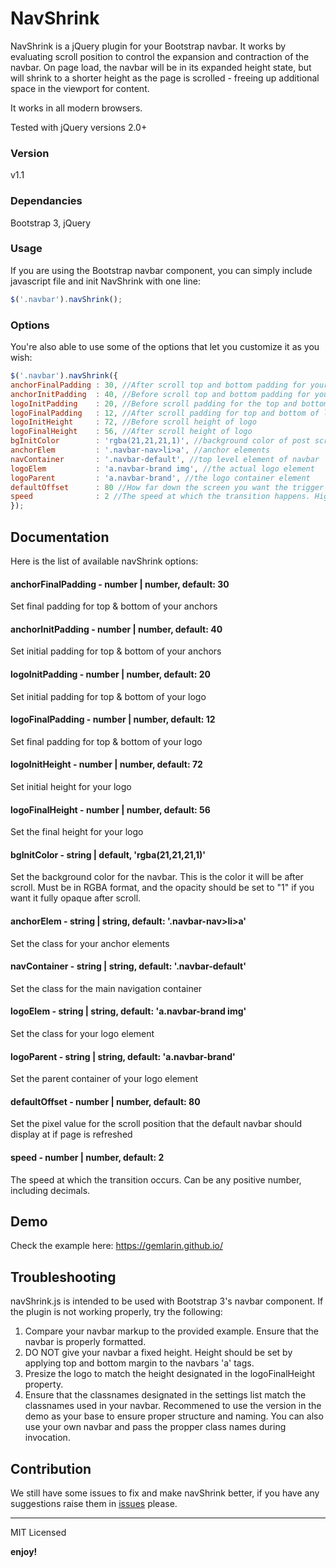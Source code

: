 # NavShrink

NavShrink is a jQuery plugin for your Bootstrap navbar. It works by evaluating scroll position to control the expansion and contraction of the navbar. On page load, the navbar will be in its expanded height state, but will shrink to a shorter height as the page is scrolled - freeing up additional space in the viewport for content.

It works in all modern browsers.

Tested with jQuery versions 2.0+

### Version
v1.1

### Dependancies

Bootstrap 3, jQuery

### Usage

If you are using the Bootstrap navbar component, you can simply include javascript file and init NavShrink with one line:

```javascript
$('.navbar').navShrink();
```

### Options

You're also able to use some of the options that let you customize it as you wish:

```javascript
$('.navbar').navShrink({
anchorFinalPadding : 30, //After scroll top and bottom padding for your anchors
anchorInitPadding  : 40, //Before scroll top and bottom padding for your anchors
logoInitPadding    : 20, //Before scroll padding for the top and bottom of logo
logoFinalPadding   : 12, //After scroll padding for top and bottom of logo
logoInitHeight     : 72, //Before scroll height of logo
logoFinalHeight    : 56, //After scroll height of logo
bgInitColor        : 'rgba(21,21,21,1)', //background color of post scroll navbar. MUST be in RGBA with an opacity of 1.
anchorElem         : '.navbar-nav>li>a', //anchor elements
navContainer       : '.navbar-default', //top level element of navbar
logoElem           : 'a.navbar-brand img', //the actual logo element
logoParent         : 'a.navbar-brand', //the logo container element
defaultOffset      : 80 //How far down the screen you want the trigger for the automatic navbar to occur
speed              : 2 //The speed at which the transition happens. Higher numbers means faster trasition. 
});

```

## Documentation

Here is the list of available navShrink options:

#### anchorFinalPadding - number | number, default: 30

Set final padding for top & bottom of your anchors

#### anchorInitPadding - number | number, default: 40

Set initial padding for top & bottom of your anchors

#### logoInitPadding - number | number, default: 20

Set initial padding for top & bottom of your logo

#### logoFinalPadding  - number | number, default: 12

Set final padding for top & bottom of your logo

#### logoInitHeight - number | number, default: 72

Set initial height for your logo

#### logoFinalHeight - number | number, default: 56

Set the final height for your logo

#### bgInitColor  - string | default, 'rgba(21,21,21,1)'

Set the background color for the navbar. This is the color it will be after scroll. Must be in RGBA format, and the opacity should be set to "1" if you want it fully opaque after scroll.

#### anchorElem  - string | string, default: '.navbar-nav>li>a'

Set the class for your anchor elements

#### navContainer  - string | string, default: '.navbar-default'

Set the class for the main navigation container

#### logoElem - string | string, default: 'a.navbar-brand img'

Set the class for your logo element

#### logoParent - string | string, default: 'a.navbar-brand'

Set the parent container of your logo element

#### defaultOffset - number | number, default: 80

Set the pixel value for the scroll position that the default navbar should display at if page is refreshed

#### speed - number | number, default: 2

The speed at which the transition occurs. Can be any positive number, including decimals.

## Demo

Check the example here: https://gemlarin.github.io/

## Troubleshooting

navShrink.js is intended to be used with Bootstrap 3's navbar component. If the plugin is not working properly, try the following:

1. Compare your navbar markup to the provided example. Ensure that the navbar is properly formatted.
2. DO NOT give your navbar a fixed height.  Height should be set by applying top and bottom margin to the navbars 'a' tags.
3. Presize the logo to match the height designated in the logoFinalHeight property.
4. Ensure that the classnames designated in the settings list match the classnames used in your navbar. Recommened to use the version in the demo as your base to ensure proper structure and naming. You can also use your own navbar and pass the propper class names during invocation. 

## Contribution

We still have some issues to fix and make navShrink better, if you have any suggestions raise them in [issues](https://github.com/gemlarin/shrinkNav/issues) please.

---

MIT Licensed

**enjoy!**